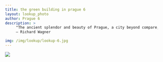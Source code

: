 ```yaml
---
title: the green building in prague 6
layout: lookup_photo
author: Prague 6
description: > 
     "The ancient splendor and beauty of Prague, a city beyond compare, left an impression on my imagination that will never fade."
     — Richard Wagner

img: /img/lookup/lookup-6.jpg
---
```


<img src="{{ site.baseurl }}/img/lookup/lookup-6.jpg">

